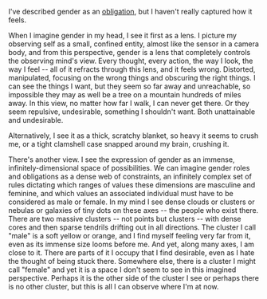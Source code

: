 I've described gender as an [obligation](./obligation.md), but I haven't really captured how it feels.

When I imagine gender in my head, I see it first as a lens. I picture my observing self as a small, confined entity, almost like the sensor in a camera body, and from this perspective, gender is a lens that completely controls the observing mind's view. Every thought, every action, the way I look, the way I feel -- all of it refracts through this lens, and it feels wrong. Distorted, manipulated, focusing on the wrong things and obscuring the right things. I can see the things I want, but they seem so far away and unreachable, so impossible they may as well be a tree on a mountain hundreds of miles away. In this view, no matter how far I walk, I can never get there. Or they seem repulsive, undesirable, something I shouldn't want. Both unattainable and undesirable.

Alternatively, I see it as a thick, scratchy blanket, so heavy it seems to crush me, or a tight clamshell case snapped around my brain, crushing it.

There's another view. I see the expression of gender as an immense, infinitely-dimensional space of possibilities. We can imagine gender roles and obligations as a dense web of constraints, an infinitely complex set of rules dictating which ranges of values these dimensions are masculine and feminine, and which values an associated individual must have to be considered as male or female. In my mind I see dense clouds or clusters or nebulas or galaxies of tiny dots on these axes -- the people who exist there. There are two massive clusters -- not points but clusters -- with dense cores and then sparse tendrils drifting out in all directions. The cluster I call "male" is a soft yellow or orange, and I find myself feeling very far from it, even as its immense size looms before me. And yet, along many axes, I am close to it. There are parts of it I occupy that I find desirable, even as I hate the thought of being stuck there. Somewhere else, there is a cluster I might call "female" and yet it is a space I don't seem to see in this imagined perspective. Perhaps it is the other side of the cluster I see or perhaps there is no other cluster, but this is all I can observe where I'm at now.